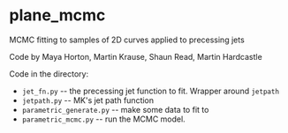 # plane_mcmc
MCMC fitting to samples of 2D curves applied to precessing jets

Code by Maya Horton, Martin Krause, Shaun Read, Martin Hardcastle

Code in the directory:

* `jet_fn.py` -- the precessing jet function to fit. Wrapper around `jetpath`
* `jetpath.py` -- MK's jet path function
* `parametric_generate.py` -- make some data to fit to
* `parametric_mcmc.py` -- run the MCMC model.

